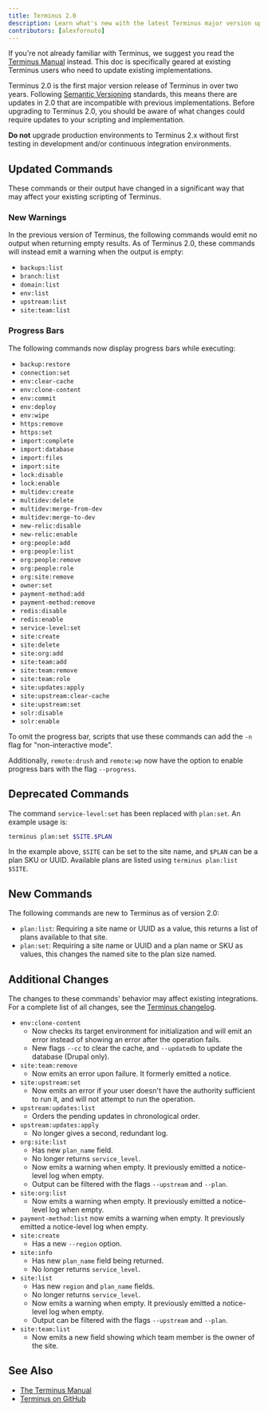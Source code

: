 ```yaml
---
title: Terminus 2.0
description: Learn what's new with the latest Terminus major version upgrade.
contributors: [alexfornuto]
---
```


<Alert title="Note" type="info" >

If you're not already familiar with Terminus, we suggest you read the [Terminus Manual](/terminus/) instead. This doc is specifically geared at existing Terminus users who need to update existing implementations.

</Alert>

Terminus 2.0 is the first major version release of Terminus in over two years. Following [Semantic Versioning](https://semver.org/) standards, this means there are updates in 2.0 that are incompatible with previous implementations. Before upgrading to Terminus 2.0, you should be aware of what changes could require updates to your scripting and implementation.

<Alert title="Warning" type="danger">

**Do not** upgrade production environments to Terminus 2.x without first testing in development and/or continuous integration environments.

</Alert>

## Updated Commands

These commands or their output have changed in a significant way that may affect your existing scripting of Terminus.

### New Warnings

In the previous version of Terminus, the following commands would emit no output when returning empty results. As of Terminus 2.0, these commands will instead emit a warning when the output is empty:

 - `backups:list`
 - `branch:list`
 - `domain:list`
 - `env:list`
 - `upstream:list`
 - `site:team:list`

### Progress Bars

The following commands now display progress bars while executing:

 - `backup:restore`
 - `connection:set`
 - `env:clear-cache`
 - `env:clone-content`
 - `env:commit`
 - `env:deploy`
 - `env:wipe`
 - `https:remove`
 - `https:set`
 - `import:complete`
 - `import:database`
 - `import:files`
 - `import:site`
 - `lock:disable`
 - `lock:enable`
 - `multidev:create`
 - `multidev:delete`
 - `multidev:merge-from-dev`
 - `multidev:merge-to-dev`
 - `new-relic:disable`
 - `new-relic:enable`
 - `org:people:add`
 - `org:people:list`
 - `org:people:remove`
 - `org:people:role `
 - `org:site:remove`
 - `owner:set`
 - `payment-method:add`
 - `payment-method:remove`
 - `redis:disable`
 - `redis:enable`
 - `service-level:set`
 - `site:create`
 - `site:delete`
 - `site:org:add`
 - `site:team:add`
 - `site:team:remove`
 - `site:team:role`
 - `site:updates:apply`
 - `site:upstream:clear-cache`
 - `site:upstream:set`
 - `solr:disable`
 - `solr:enable`

To omit the progress bar, scripts that use these commands can add the `-n` flag for "non-interactive mode".

Additionally, `remote:drush` and `remote:wp` now have the option to enable progress bars with the flag `--progress`.

## Deprecated Commands

The command `service-level:set` has been replaced with `plan:set`. An example usage is:

```bash
terminus plan:set $SITE.$PLAN
```

In the example above, `$SITE` can be set to the site name, and `$PLAN` can be a plan SKU or UUID. Available plans are listed using `terminus plan:list $SITE`.

## New Commands

The following commands are new to Terminus as of version 2.0:

 - `plan:list`: Requiring a site name or UUID as a value, this returns a list of plans available to that site.
 - `plan:set`: Requiring a site name or UUID and a plan name or SKU as values, this changes the named site to the plan size named.

## Additional Changes

The changes to these commands' behavior may affect existing integrations. For a complete list of all changes, see the [Terminus changelog](/terminus/updates/#changelog).

 - `env:clone-content`
   - Now checks its target environment for initialization and will emit an error instead of showing an error after the operation fails.
   - New flags `--cc` to clear the cache, and `--updatedb` to update the database (Drupal only).
 - `site:team:remove`
   - Now emits an error upon failure. It formerly emitted a notice.
 - `site:upstream:set`
   - Now emits an error if your user doesn't have the authority sufficient to run it, and will not attempt to run the operation.
 - `upstream:updates:list`
   - Orders the pending updates in chronological order.
 - `upstream:updates:apply`
   - No longer gives a second, redundant log.
 - `org:site:list`
   - Has new `plan_name` field.
   - No longer returns `service_level`.
   - Now emits a warning when empty. It previously emitted a notice-level log when empty.
   - Output can be filtered with the flags `--upstream` and `--plan`.
 - `site:org:list`
   - Now emits a warning when empty. It previously emitted a notice-level log when empty.
 - `payment-method:list` now emits a warning when empty. It previously emitted a notice-level log when empty.
 - `site:create`
   - Has a new `--region` option.
 - `site:info`
   - Has new `plan_name` field being returned.
   - No longer returns `service_level`.
 - `site:list`
   - Has new `region` and `plan_name` fields.
   - No longer returns `service_level`.
   - Now emits a warning when empty. It previously emitted a notice-level log when empty.
   - Output can be filtered with the flags `--upstream` and `--plan`.
 - `site:team:list`
   - Now emits a new field showing which team member is the owner of the site.

## See Also

 - [The Terminus Manual](/terminus/)
 - [Terminus on GitHub](https://github.com/pantheon-systems/terminus)
